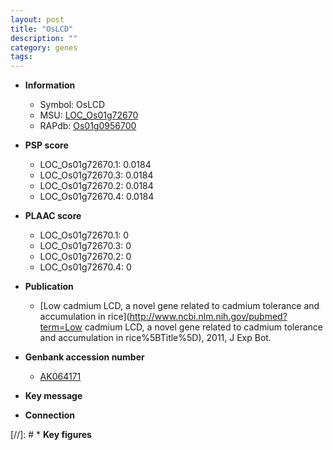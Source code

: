 ```yaml
---
layout: post
title: "OsLCD"
description: ""
category: genes
tags: 
---
```


* **Information**  
    + Symbol: OsLCD  
    + MSU: [LOC_Os01g72670](http://rice.plantbiology.msu.edu/cgi-bin/ORF_infopage.cgi?orf=LOC_Os01g72670)  
    + RAPdb: [Os01g0956700](http://rapdb.dna.affrc.go.jp/viewer/gbrowse_details/irgsp1?name=Os01g0956700)  

* **PSP score**  
    + LOC_Os01g72670.1: 0.0184 
    + LOC_Os01g72670.3: 0.0184 
    + LOC_Os01g72670.2: 0.0184 
    + LOC_Os01g72670.4: 0.0184 

* **PLAAC score**  
    + LOC_Os01g72670.1: 0 
    + LOC_Os01g72670.3: 0 
    + LOC_Os01g72670.2: 0 
    + LOC_Os01g72670.4: 0 

* **Publication**  
    + [Low cadmium LCD, a novel gene related to cadmium tolerance and accumulation in rice](http://www.ncbi.nlm.nih.gov/pubmed?term=Low cadmium LCD, a novel gene related to cadmium tolerance and accumulation in rice%5BTitle%5D), 2011, J Exp Bot.

* **Genbank accession number**  
    + [AK064171](http://www.ncbi.nlm.nih.gov/nuccore/AK064171)

* **Key message**  

* **Connection**  

[//]: # * **Key figures**  


